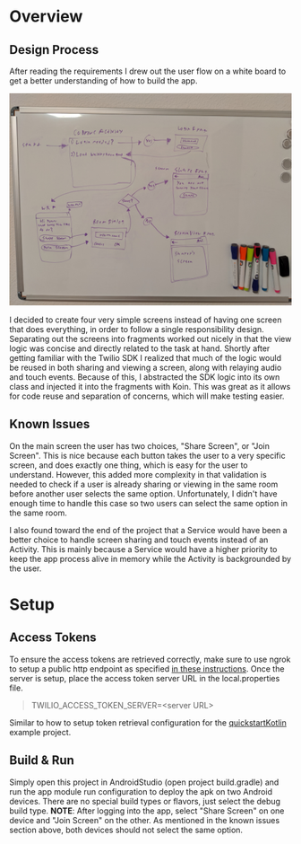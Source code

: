 # Overview

## Design Process
After reading the requirements I drew out the user flow on a white board to get a better understanding of how to build the app. 

![User Flow](UserFlow.jpg)

I decided to create four very simple screens instead of having one screen that does everything, in order to follow a single responsibility design. Separating out the screens into fragments worked out nicely in that the view logic was concise and directly related to the task at hand. Shortly after getting familiar with the Twilio SDK I realized that much of the logic would be reused in both sharing and viewing a screen, along with relaying audio and touch events. Because of this, I abstracted the SDK logic into its own class and injected it into the fragments with Koin. This was great as it allows for code reuse and separation of concerns, which will make testing easier.

## Known Issues
On the main screen the user has two choices, "Share Screen", or "Join Screen". This is nice because each button takes the user to a very specific screen, and does exactly one thing, which is easy for the user to understand. However, this added more complexity in that validation is needed to check if a user is already sharing or viewing in the same room before another user selects the same option. Unfortunately, I didn't have enough time to handle this case so two users can select the same option in the same room. 

I also found toward the end of the project that a Service would have been a better choice to handle screen sharing and touch events instead of an Activity. This is mainly because a Service would have a higher priority to keep the app process alive in memory while the Activity is backgrounded by the user.

# Setup

## Access Tokens
To ensure the access tokens are retrieved correctly, make sure to use ngrok to setup a public http endpoint as specified  [in these instructions](https://github.com/twilio/video-quickstart-android#setup-an-access-token-server). Once the server is setup, place the access token server URL in the local.properties file.

> TWILIO_ACCESS_TOKEN_SERVER=\<server  URL\>

Similar to how to setup token retrieval configuration for the    [quickstartKotlin](https://github.com/twilio/video-quickstart-android/tree/master/quickstartKotlin) example project.

## Build & Run
Simply open this project in AndroidStudio (open project build.gradle) and run the app module run configuration to deploy the apk on two Android devices. There are no special build types or flavors, just select the debug build type. **NOTE**: After logging into the app, select "Share Screen" on one device and "Join Screen" on the other. As mentioned in the known issues section above, both devices should not select the same option.
